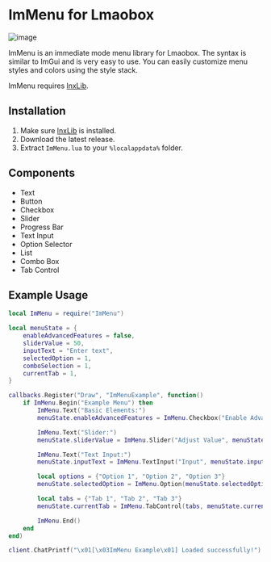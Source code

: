 # ImMenu for Lmaobox

![image](https://github.com/titaniummachine1/Lmaobox-ImMenu/assets/78664175/b05f4ab2-c224-4e1c-a0fd-547116642670)


ImMenu is an immediate mode menu library for Lmaobox. The syntax is similar to ImGui and is very easy to use. You can easily customize menu styles and colors using the style stack.

ImMenu requires [lnxLib](https://github.com/lnx00/Lmaobox-Library).

## Installation

1. Make sure [lnxLib](https://github.com/lnx00/Lmaobox-Library) is installed.
2. Download the latest release.
3. Extract `ImMenu.lua` to your `%localappdata%` folder.

## Components

- Text
- Button
- Checkbox
- Slider
- Progress Bar
- Text Input
- Option Selector
- List
- Combo Box
- Tab Control

## Example Usage

```lua
local ImMenu = require("ImMenu")

local menuState = {
    enableAdvancedFeatures = false,
    sliderValue = 50,
    inputText = "Enter text",
    selectedOption = 1,
    comboSelection = 1,
    currentTab = 1,
}

callbacks.Register("Draw", "ImMenuExample", function()
    if ImMenu.Begin("Example Menu") then
        ImMenu.Text("Basic Elements:")
        menuState.enableAdvancedFeatures = ImMenu.Checkbox("Enable Advanced Features", menuState.enableAdvancedFeatures)

        ImMenu.Text("Slider:")
        menuState.sliderValue = ImMenu.Slider("Adjust Value", menuState.sliderValue, 0, 100)

        ImMenu.Text("Text Input:")
        menuState.inputText = ImMenu.TextInput("Input", menuState.inputText)

        local options = {"Option 1", "Option 2", "Option 3"}
        menuState.selectedOption = ImMenu.Option(menuState.selectedOption, options)

        local tabs = {"Tab 1", "Tab 2", "Tab 3"}
        menuState.currentTab = ImMenu.TabControl(tabs, menuState.currentTab)

        ImMenu.End()
    end
end)

client.ChatPrintf("\x01[\x03ImMenu Example\x01] Loaded successfully!")
